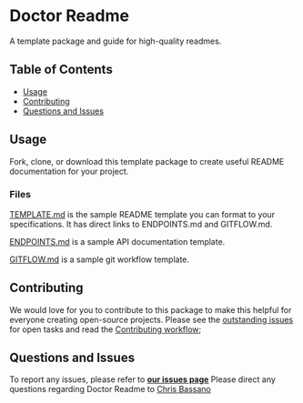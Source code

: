 # Doctor Readme

A template package and guide for high-quality readmes.

## Table of Contents 
- [Usage](#usage)
- [Contributing](#contributing)
- [Questions and Issues](#questions-and-issues)

## Usage
Fork, clone, or download this template package to create useful README documentation for your project. 

### Files
[TEMPLATE.md](TEMPLATE.md) is the sample README template you can format to your specifications. It has direct links to ENDPOINTS.md and GITFLOW.md.

[ENDPOINTS.md](ENDPOINTS.md) is a sample API documentation template.

[GITFLOW.md](GITFLOW.md) is a sample git workflow template.

## Contributing
We would love for you to contribute to this package to make this helpful for everyone creating open-source projects. Please see the [outstanding issues](https://github.com/christo4b/Doctor_Readme/issues) for open tasks and read the [Contributing workflow](https://github.com/christo4b/Doctor_Readme/CONTRIBUTING.md);

## Questions and Issues
To report any issues, please refer to [**our issues page**](https://github.com/christo4b/Doctor_Readme/issues)
Please direct any questions regarding Doctor Readme to [Chris Bassano](mailto:christo4b@gmail.com)








